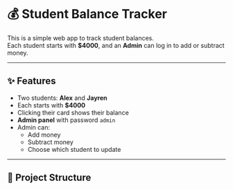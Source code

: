 # 💰 Student Balance Tracker

This is a simple web app to track student balances.  
Each student starts with **$4000**, and an **Admin** can log in to add or subtract money.

---

## ✨ Features
- Two students: **Alex** and **Jayren**
- Each starts with **$4000**
- Clicking their card shows their balance
- **Admin panel** with password `admin`
- Admin can:
  - Add money
  - Subtract money
  - Choose which student to update

---

## 📂 Project Structure

